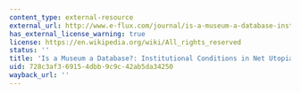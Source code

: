 ```yaml
---
content_type: external-resource
external_url: http://www.e-flux.com/journal/is-a-museum-a-database-institutional-conditions-in-net-utopia/
has_external_license_warning: true
license: https://en.wikipedia.org/wiki/All_rights_reserved
status: ''
title: 'Is a Museum a Database?: Institutional Conditions in Net Utopia'
uid: 728c3af3-6915-4dbb-9c9c-42ab5da34250
wayback_url: ''
---
```

